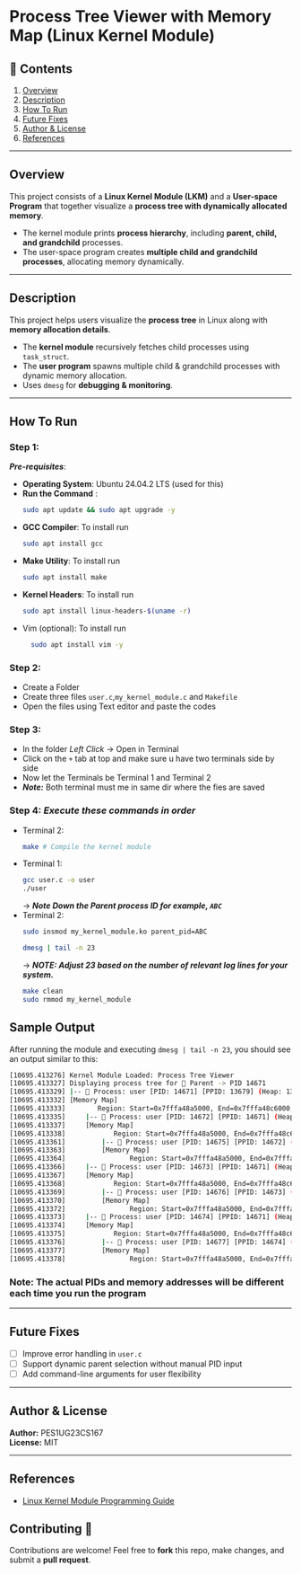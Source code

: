 # Process Tree Viewer with Memory Map (Linux Kernel Module)

## 📑 Contents
1. [Overview](#overview)  
2. [Description](#description)  
3. [How To Run](#how-to-run)  
4. [Future Fixes](#future-fixes)  
5. [Author & License](#author--license)  
6. [References](#references)    

---

## Overview 
This project consists of a **Linux Kernel Module (LKM)** and a **User-space Program** that together visualize a **process tree with dynamically allocated memory**.  
- The kernel module prints **process hierarchy**, including **parent, child, and grandchild** processes.  
- The user-space program creates **multiple child and grandchild processes**, allocating memory dynamically.  

---

## Description 
This project helps users visualize the **process tree** in Linux along with **memory allocation details**.  
- The **kernel module** recursively fetches child processes using `task_struct`.  
- The **user program** spawns multiple child & grandchild processes with dynamic memory allocation.  
- Uses `dmesg` for **debugging & monitoring**.  

---

## How To Run 

### **Step 1:**
**_Pre-requisites_**:
- **Operating System**: Ubuntu 24.04.2 LTS (used for this)
- **Run the Command** :
  ```bash
  sudo apt update && sudo apt upgrade -y
  ```
- **GCC Compiler**: To install run 
  ```bash
  sudo apt install gcc
  ```
- **Make Utility**: To install run
  ```bash
  sudo apt install make
  ```
- **Kernel Headers**: To install run
  ```bash
  sudo apt install linux-headers-$(uname -r)
  ```
- Vim (optional): To install run
  ```bash
    sudo apt install vim -y
  ```
  
### **Step 2:**
  - Create a Folder
  - Create three files `user.c`,`my_kernel_module.c` and `Makefile`
  - Open the files using Text editor and paste the codes
    

### **Step 3:**
  - In the folder _Left Click_ -> Open in Terminal
  - Click on the `+` tab at top and make sure u have two terminals side by side
  - Now let the Terminals be Terminal 1 and Terminal 2
  - **_Note:_** Both terminal must me in same dir where the fies are saved

    
### **Step 4:** _Execute these commands in order_
  - Terminal 2:
      ```bash
      make # Compile the kernel module
      ```
  - Terminal 1:
      ```bash
      gcc user.c -o user
      ./user
      ```
      -> **_Note Down the Parent process ID for example, `ABC`_**
  - Terminal 2:
    ```bash
    sudo insmod my_kernel_module.ko parent_pid=ABC
    ```
    ```bash
    dmesg | tail -n 23
    ```
     -> **_NOTE: Adjust 23 based on the number of relevant log lines for your system._**
    ```bash
    make clean
    sudo rmmod my_kernel_module
    ```

## Sample Output  
After running the module and executing `dmesg | tail -n 23`, you should see an output similar to this:

```bash
[10695.413276] Kernel Module Loaded: Process Tree Viewer
[10695.413327] Displaying process tree for 👴 Parent -> PID 14671
[10695.413329] |-- 👴 Process: user [PID: 14671] [PPID: 13679] (Heap: 132 KB, Stack: 137437455117 KB)
[10695.413332] [Memory Map]
[10695.413333]        Region: Start=0x7fffa48a5000, End=0x7fffa48c6000, Size=132 KB
[10695.413335]     |-- 🧑 Process: user [PID: 14672] [PPID: 14671] (Heap: 132 KB, Stack: 137437455117 KB)
[10695.413337]     [Memory Map]
[10695.413338]            Region: Start=0x7fffa48a5000, End=0x7fffa48c6000, Size=132 KB
[10695.413361]         |-- 👶 Process: user [PID: 14675] [PPID: 14672] (Heap: 132 KB, Stack: 137437455117 KB)
[10695.413363]         [Memory Map]
[10695.413364]                Region: Start=0x7fffa48a5000, End=0x7fffa48c6000, Size=132 KB
[10695.413366]     |-- 🧑 Process: user [PID: 14673] [PPID: 14671] (Heap: 132 KB, Stack: 137437455117 KB)
[10695.413367]     [Memory Map]
[10695.413368]            Region: Start=0x7fffa48a5000, End=0x7fffa48c6000, Size=132 KB
[10695.413369]         |-- 👶 Process: user [PID: 14676] [PPID: 14673] (Heap: 132 KB, Stack: 137437455117 KB)
[10695.413370]         [Memory Map]
[10695.413372]                Region: Start=0x7fffa48a5000, End=0x7fffa48c6000, Size=132 KB
[10695.413373]     |-- 🧑 Process: user [PID: 14674] [PPID: 14671] (Heap: 132 KB, Stack: 137437455117 KB)
[10695.413374]     [Memory Map]
[10695.413375]            Region: Start=0x7fffa48a5000, End=0x7fffa48c6000, Size=132 KB
[10695.413376]         |-- 👶 Process: user [PID: 14677] [PPID: 14674] (Heap: 132 KB, Stack: 137437455117 KB)
[10695.413377]         [Memory Map]
[10695.413378]                Region: Start=0x7fffa48a5000, End=0x7fffa48c6000, Size=132 KB
```
### Note: The actual PIDs and memory addresses will be different each time you run the program
---

## Future Fixes  
- [ ] Improve error handling in `user.c`
- [ ] Support dynamic parent selection without manual PID input
- [ ] Add command-line arguments for user flexibility

---

## Author & License
**Author:** PES1UG23CS167  
**License:** MIT

---

## References  
- [Linux Kernel Module Programming Guide](https://www.tldp.org/LDP/lkmpg/2.6/html/)  

## Contributing 🤝 
Contributions are welcome! Feel free to **fork** this repo, make changes, and submit a **pull request**.  
